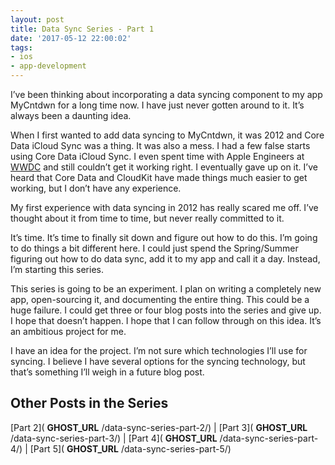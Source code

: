 ```yaml
---
layout: post
title: Data Sync Series - Part 1
date: '2017-05-12 22:00:02'
tags:
- ios
- app-development
---
```


I’ve been thinking about incorporating a data syncing component to my app MyCntdwn for a long time now. I have just never gotten around to it. It’s always been a daunting idea.

When I first wanted to add data syncing to MyCntdwn, it was 2012 and Core Data iCloud Sync was a thing. It was also a mess. I had a few false starts using Core Data iCloud Sync. I even spent time with Apple Engineers at [WWDC](https://developer.apple.com/wwdc/) and still couldn’t get it working right. I eventually gave up on it. I’ve heard that Core Data and CloudKit have made things much easier to get working, but I don’t have any experience.

My first experience with data syncing in 2012 has really scared me off. I’ve thought about it from time to time, but never really committed to it.

It’s time. It’s time to finally sit down and figure out how to do this. I’m going to do things a bit different here. I could just spend the Spring/Summer figuring out how to do data sync, add it to my app and call it a day. Instead, I’m starting this series.

This series is going to be an experiment. I plan on writing a completely new app, open-sourcing it, and documenting the entire thing. This could be a huge failure. I could get three or four blog posts into the series and give up. I hope that doesn’t happen. I hope that I can follow through on this idea. It’s an ambitious project for me.

I have an idea for the project. I’m not sure which technologies I’ll use for syncing. I believe I have several options for the syncing technology, but that’s something I’ll weigh in a future blog post.

## Other Posts in the Series

[Part 2]( __GHOST_URL__ /data-sync-series-part-2/) | [Part 3]( __GHOST_URL__ /data-sync-series-part-3/) | [Part 4]( __GHOST_URL__ /data-sync-series-part-4/) | [Part 5]( __GHOST_URL__ /data-sync-series-part-5/)

